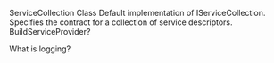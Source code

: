 ServiceCollection Class
    Default implementation of IServiceCollection.
        Specifies the contract for a collection of service descriptors.
    BuildServiceProvider?

What is logging?


